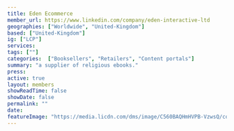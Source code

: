 ```yaml
---
title: Eden Ecommerce
member_url: https://www.linkedin.com/company/eden-interactive-ltd
geographies: ["Worldwide", "United-Kingdom"]
based: ["United-Kingdom"]
ig: ["LCP"] 
services: 
tags: [""]
categories:  ["Booksellers", "Retailers", "Content portals"] 
summary: "a supplier of religious ebooks."
press:
active: true
layout: members
showReadTime: false
showDate: false
permalink: ""
date: 
featureImage: "https://media.licdn.com/dms/image/C560BAQHmHVPB-VzwsQ/company-logo_200_200/0/1631320609942?e=1723680000&v=beta&t=rqbPSQmaLVZpDwsLm6jOGWz-UO_L08INajOqTQ45o7A"
---
```

